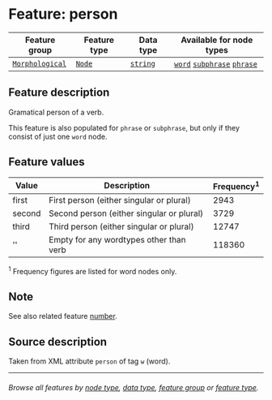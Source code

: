# Feature: person <a name="start"></a>

Feature group | Feature type | Data type | Available for node types
---  | --- | --- | ---
[`Morphological`](featuresbygroup.md#morphological-features) | [`Node`](featuresbyfeaturetype.md#node-features)  | [`string`](featuresbydatatype.md#string-datatype) | [`word`](featuresbynodetype.md#word-nodes) [`subphrase`](featuresbynodetype.md#subphrase-nodes) [`phrase`](featuresbynodetype.md#phrase-nodes)

## Feature description

Gramatical person of a verb.

This feature is also populated for `phrase` or `subphrase`, but only if they consist of just one `word` node.

## Feature values

Value | Description | Frequency<sup>1</sup>
--- | --- | ---
first | First person (either singular or plural) | 2943
second | Second person (either singular or plural) | 3729
third | Third person (either singular or plural) | 12747
'' | Empty for any wordtypes other than verb | 118360

<sup>1</sup> Frequency figures are listed for word nodes only.

## Note

See also related feature [number](number.md).

## Source description

Taken from XML attribute `person` of tag `w` (word).

---
###### *Browse all features by [node type](featuresbynodetype.md#start), [data type](featuresbydatatype.md#start), [feature group](featuresbygroup.md#start) or [feature type](featuresbyfeaturetype.md#start).*


